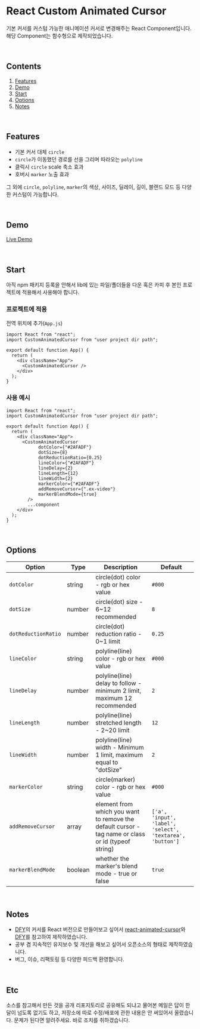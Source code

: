 # React Custom Animated Cursor

기본 커서를 커스텀 가능한 애니메이션 커서로 변경해주는 React Component입니다.
해당 Component는 함수형으로 제작되었습니다.

<br/>

## Contents

1. [Features](#-features)
2. [Demo](#-demo)
3. [Start](#-start)
4. [Options](#-options)
5. [Notes](#-notes)

<br/>

## Features

-   기본 커서 대체 `circle`
-   `circle`가 이동했던 경로를 선을 그리며 따라오는 `polyline`
-   클릭시 `circle` scale 축소 효과
-   호버시 `marker` 노출 효과

그 외에 `circle`, `polyline`, `marker`의 색상, 사이즈, 딜레이, 길이, 블랜드 모드 등 다양한 커스텀이 가능합니다.

<br/>

## Demo

[Live Demo](https://bongsuchoi.github.io/react-custom-animated-cursor/)

<br/>

## Start

아직 npm 패키지 등록을 안해서 lib에 있는 파일/폴더들을 다운 혹은 카피 후 본인 프로젝트에 적용해서 사용해야 합니다.

### 프로젝트에 적용

전역 위치에 추가(`App.js`)

```
import React from "react";
import CustomAnimatedCursor from "user project dir path";

export default function App() {
  return (
    <div className="App">
      <CustomAnimatedCursor />
    </div>
  );
}
```

### 사용 예시

```
import React from "react";
import CustomAnimatedCursor from "user project dir path";

export default function App() {
  return (
    <div className="App">
      <CustomAnimatedCursor
            dotColor={"#2AFADF"}
            dotSize={8}
            dotReductionRatio={0.25}
            lineColor={"#2AFADF"}
            lineDelay={2}
            lineLength={12}
            lineWidth={2}
            markerColor={"#2AFADF"}
            addRemoveCursor={".ex-video"}
            markerBlendMode={true}
        />
        ...component
    </div>
  );
}
```

<br/>

## Options

| Option              | Type    | Description                                                                                        | Default                                                   |
| ------------------- | ------- | -------------------------------------------------------------------------------------------------- | --------------------------------------------------------- |
| `dotColor`          | string  | circle(dot) color - rgb or hex value                                                               | `#000`                                                    |
| `dotSize`           | number  | circle(dot) size - 6~12 recommended                                                                | `8`                                                       |
| `dotReductionRatio` | number  | circle(dot) reduction ratio - 0~1 limit                                                            | `0.25`                                                    |
| `lineColor`         | string  | polyline(line) color - rgb or hex value                                                            | `#000`                                                    |
| `lineDelay`         | number  | polyline(line) delay to follow - minimum 2 limit, maximum 12 recommended                           | `2`                                                       |
| `lineLength`        | number  | polyline(line) stretched length - 2~20 limit                                                       | `12`                                                      |
| `lineWidth`         | number  | polyline(line) width - Minimum 1 limit, maximum equal to "dotSize"                                 | `2`                                                       |
| `markerColor`       | string  | circle(marker) color - rgb or hex value                                                            | `#000`                                                    |
| `addRemoveCursor`   | array   | element from which you want to remove the default cursor - tag name or class or id (typeof string) | `['a', 'input', 'label', 'select', 'textarea', 'button']` |
| `markerBlendMode`   | boolean | whether the marker's blend mode - true or false                                                    | `true`                                                    |

<br/>

## Notes

-   [DFY](https://www.dfy.co.kr/)의 커서를 React 버전으로 만들어보고 싶어서 [react-animated-cursor](https://github.com/stephenscaff/react-animated-cursor)와 [DFY](https://www.dfy.co.kr/)를 참고하여 제작하였습니다.
-   공부 겸 지속적인 유지보수 및 개선을 해보고 싶어서 오픈소스의 형태로 제작하였습니다.
-   버그, 이슈, 리팩토링 등 다양한 피드백 환영합니다.

<br/>

## Etc

소스를 참고해서 만든 것을 공개 리포지토리로 공유해도 되냐고 물어본 메일은 답이 한달이 넘도록 없기도 하고,
저장소에 따로 수정/배포에 관한 내용은 안 써있어서 올렸습니다.
문제가 된다면 알려주세요. 바로 조치를 취하겠습니다.
